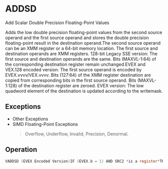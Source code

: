 # ADDSD

Add Scalar Double Precision Floating-Point Values

Adds the low double precision floating-point values from the second source operand and the first source operand and stores the double precision floating-point result in the destination operand.The second source operand can be an XMM register or a 64-bit memory location.
The first source and destination operands are XMM registers.
128-bit Legacy SSE version: The first source and destination operands are the same.
Bits (MAXVL-1:64) of the corresponding destination register remain unchanged.EVEX and VEX.128 encoded version: The first source operand is encoded by EVEX.vvvv/VEX.vvvv.
Bits (127:64) of the XMM register destination are copied from corresponding bits in the first source operand.
Bits (MAXVL-1:128) of the destination register are zeroed.
EVEX version: The low quadword element of the destination is updated according to the writemask.

## Exceptions

- Other Exceptions
- SIMD Floating-Point Exceptions
  > Overflow, Underflow, Invalid, Precision, Denormal.

## Operation

```C
VADDSD (EVEX Encoded Version)IF (EVEX.b = 1) AND SRC2 *is a register*THENSET_ROUNDING_MODE_FOR_THIS_INSTRUCTION(EVEX.RC);ELSE SET_ROUNDING_MODE_FOR_THIS_INSTRUCTION(MXCSR.RC);FI;IF k1[0] or *no writemask*THENDEST[63:0] := SRC1[63:0] + SRC2[63:0]ELSE IF *merging-masking*; merging-maskingTHEN *DEST[63:0] remains unchanged*ELSE ; zeroing-maskingTHEN DEST[63:0] := 0FI;FI;DEST[127:64] := SRC1[127:64]DEST[MAXVL-1:128] := 0VADDSD (VEX.128 Encoded Version)DEST[63:0] := SRC1[63:0] + SRC2[63:0]DEST[127:64] := SRC1[127:64]DEST[MAXVL-1:128] := 0ADDSD (128-bit Legacy SSE Version)DEST[63:0] := DEST[63:0] + SRC[63:0]DEST[MAXVL-1:64] (Unmodified)Intel C/C++ Compiler Intrinsic EquivalentVADDSD __m128d _mm_mask_add_sd (__m128d s, __mmask8 k, __m128d a, __m128d b);VADDSD __m128d _mm_maskz_add_sd (__mmask8 k, __m128d a, __m128d b);VADDSD __m128d _mm_add_round_sd (__m128d a, __m128d b, int);VADDSD __m128d _mm_mask_add_round_sd (__m128d s, __mmask8 k, __m128d a, __m128d b, int);VADDSD __m128d _mm_maskz_add_round_sd (__mmask8 k, __m128d a, __m128d b, int);ADDSD __m128d _mm_add_sd (__m128d a, __m128d b);
```
